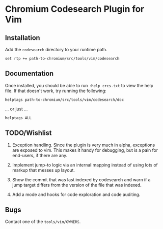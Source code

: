 Chromium Codesearch Plugin for Vim
==================================

Installation
------------

Add the `codesearch` directory to your runtime path.

```viml
set rtp += path-to-chromium/src/tools/vim/codesearch
```

Documentation
-------------

Once installed, you should be able to run `:help crcs.txt` to view the help
file. If that doesn't work, try running the following:

```viml
helptags path-to-chromium/src/tools/vim/codesearch/doc
```
... or just ...

```viml
helptags ALL
```

TODO/Wishlist
-------------

1. Exception handling. Since the plugin is very much in alpha, exceptions are
   exposed to vim. This makes it handy for debugging, but is a pain for
   end-users, if there are any.

1. Implement jump-to logic via an internal mapping instead of using lots of
   markup that messes up layout.

1. Show the commit that was last indexed by codesearch and warn if a jump target
   differs from the version of the file that was indexed.

1. Add a mode and hooks for code exploration and code auditing.


Bugs
----

Contact one of the `tools/vim/OWNERS`.
